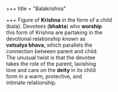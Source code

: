 +++
title = "Balakrishna"

+++
Figure of **Krishna** in the form of a child  
(bala). Devotees (**bhakta**) who **worship**  
this form of Krishna are partaking in the  
devotional relationship known as  
**vatsalya bhava**, which parallels the  
connection between parent and child.  
The unusual twist is that the devotee  
takes the role of the parent, lavishing  
love and care on the **deity** in its child  
form in a warm, protective, and  
intimate relationship.